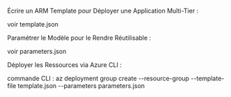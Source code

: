 Écrire un ARM Template pour Déployer une Application Multi-Tier :

voir template.json

Paramétrer le Modèle pour le Rendre Réutilisable :

voir parameters.json

Déployer les Ressources via Azure CLI :

commande CLI : az deployment group create --resource-group <nom-du-groupe> --template-file template.json --parameters parameters.json

